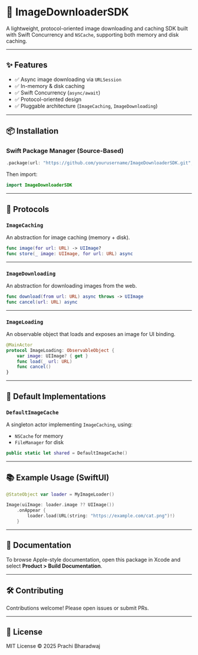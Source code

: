 # 📸 ImageDownloaderSDK

A lightweight, protocol-oriented image downloading and caching SDK built with Swift Concurrency and `NSCache`, supporting both memory and disk caching.

---

## ✨ Features

- ✅ Async image downloading via `URLSession`
- ✅ In-memory & disk caching
- ✅ Swift Concurrency (`async/await`)
- ✅ Protocol-oriented design
- ✅ Pluggable architecture (`ImageCaching`, `ImageDownloading`)

---

## 📦 Installation

### Swift Package Manager (Source-Based)

```swift
.package(url: "https://github.com/yourusername/ImageDownloaderSDK.git", from: "1.0.0")
```

Then import:

```swift
import ImageDownloaderSDK
```

---

## 🧩 Protocols

### `ImageCaching`

An abstraction for image caching (memory + disk).

```swift
func image(for url: URL) -> UIImage?
func store(_ image: UIImage, for url: URL) async
```

---

### `ImageDownloading`

An abstraction for downloading images from the web.

```swift
func download(from url: URL) async throws -> UIImage
func cancel(url: URL) async
```

---

### `ImageLoading`

An observable object that loads and exposes an image for UI binding.

```swift
@MainActor
protocol ImageLoading: ObservableObject {
    var image: UIImage? { get }
    func load(_ url: URL)
    func cancel()
}
```

---

## 🧠 Default Implementations

### `DefaultImageCache`

A singleton actor implementing `ImageCaching`, using:

- `NSCache` for memory
- `FileManager` for disk

```swift
public static let shared = DefaultImageCache()
```

---

## 📚 Example Usage (SwiftUI)

```swift
@StateObject var loader = MyImageLoader()

Image(uiImage: loader.image ?? UIImage())
    .onAppear {
        loader.load(URL(string: "https://example.com/cat.png")!)
    }
```

---

## 📘 Documentation

To browse Apple-style documentation, open this package in Xcode and select **Product > Build Documentation**.

---

## 🛠️ Contributing

Contributions welcome! Please open issues or submit PRs.

---

## 📄 License

MIT License © 2025 Prachi Bharadwaj
